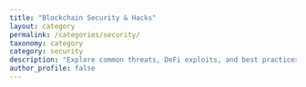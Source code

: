 ```yaml
---
title: "Blockchain Security & Hacks"
layout: category
permalink: /categories/security/
taxonomy: category
category: security
description: "Explore common threats, DeFi exploits, and best practices to protect your digital assets."
author_profile: false
---
```


